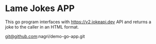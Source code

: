 # Lame Jokes APP

This go program interfaces with https://v2.jokeapi.dev API and returns a joke to the caller in an HTML format.


git@github.com:nagri/demo-go-app.git